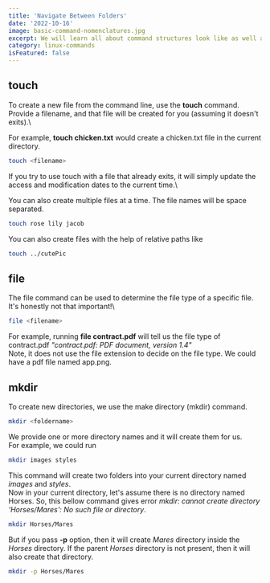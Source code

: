 ```yaml
---
title: 'Navigate Between Folders'
date: '2022-10-16'
image: basic-command-nomenclatures.jpg
excerpt: We will learn all about command structures look like as well as arguments and options. We also learn combining options and long form options and when what have to use! Also learn some commands.
category: linux-commands
isFeatured: false
---
```


## touch
To create a new file from the command line, use the **touch** command. Provide a filename, and that file will be created for you (assuming it doesn't exits).\

For example, **touch chicken.txt** would create a chicken.txt file in the current directory.
```bash
touch <filename>
```
If you try to use touch with a file that already exits, it will simply update the access and modification dates to the current time.\

You can also create multiple files at a time. The file names will be space separated.
```bash
touch rose lily jacob
```

You can also create files with the help of relative paths like
```bash
touch ../cutePic
```

## file
The file command can be used to determine the file type of a specific file. It's honestly not that important!\
```bash
file <filename>
```
For example, running **file contract.pdf** will tell us the file type of contract.pdf *"contract.pdf: PDF document, version 1.4"*\
Note, it does not use the file extension to decide on the file type. We could have a pdf file named app.png.

## mkdir
To create new directories, we use the make directory (mkdir) command.
```bash
mkdir <foldername>
```
We provide one or more directory names and it will create them for us.\
For example, we could run
```bash
mkdir images styles
```
This command will create two folders into your current directory named *images* and *styles*.\
Now in your current directory, let's assume there is no directory named Horses. So, this bellow command gives error *mkdir: cannot create directory 'Horses/Mares': No such file or directory*.
```bash
mkdir Horses/Mares
```
But if you pass **-p** option, then it will create *Mares* directory inside the *Horses* directory. If the parent *Horses* directory is not present, then it will also create that directory.
```bash
mkdir -p Horses/Mares
```